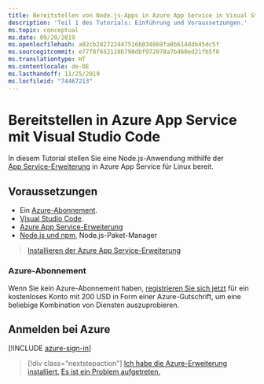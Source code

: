 ```yaml
---
title: Bereitstellen von Node.js-Apps in Azure App Service in Visual Studio Code
description: 'Teil 1 des Tutorials: Einführung und Voraussetzungen.'
ms.topic: conceptual
ms.date: 09/20/2019
ms.openlocfilehash: a02cb282722447516b034869fa8b614ddb45dc5f
ms.sourcegitcommit: e77f8f652128b798dbf972078a7b460ed21fb5f8
ms.translationtype: HT
ms.contentlocale: de-DE
ms.lasthandoff: 11/25/2019
ms.locfileid: "74467213"
---
```

# <a name="deploy-to-azure-app-service-using-visual-studio-code"></a>Bereitstellen in Azure App Service mit Visual Studio Code

In diesem Tutorial stellen Sie eine Node.js-Anwendung mithilfe der [App Service-Erweiterung](https://marketplace.visualstudio.com/items?itemName=ms-azuretools.vscode-azureappservice) in Azure App Service für Linux bereit.

## <a name="prerequisites"></a>Voraussetzungen

- Ein [Azure-Abonnement](#azure-subscription).
- [Visual Studio Code](https://code.visualstudio.com/).
- [Azure App Service-Erweiterung](vscode:extension/ms-azuretools.vscode-azureappservice)
- [Node.js und npm](https://nodejs.org/en/download), Node.js-Paket-Manager

> <a class="tutorial-install-extension-btn" href="vscode:extension/ms-azuretools.vscode-azureappservice">Installieren der Azure App Service-Erweiterung</a>

### <a name="azure-subscription"></a>Azure-Abonnement

Wenn Sie kein Azure-Abonnement haben, [registrieren Sie sich jetzt](https://azure.microsoft.com/free/?utm_source=campaign&utm_campaign=vscode-tutorial-appservice-extension&mktingSource=vscode-tutorial-appservice-extension) für ein kostenloses Konto mit 200 USD in Form einer Azure-Gutschrift, um eine beliebige Kombination von Diensten auszuprobieren.

## <a name="sign-in-to-azure"></a>Anmelden bei Azure

[!INCLUDE [azure-sign-in](includes/azure-sign-in.md)]

> [!div class="nextstepaction"]
> [Ich habe die Azure-Erweiterung installiert.](tutorial-vscode-azure-app-service-node-02.md) [Es ist ein Problem aufgetreten.](https://www.research.net/r/PWZWZ52?tutorial=node-deployment-azureappservice&step=getting-started)
